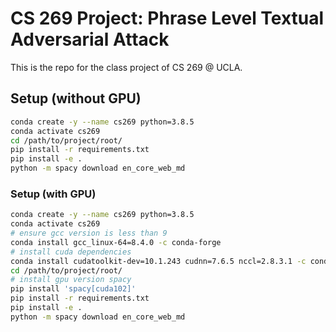 # CS 269 Project: Phrase Level Textual Adversarial Attack

This is the repo for the class project of CS 269 @ UCLA.

## Setup (without GPU)

```bash
conda create -y --name cs269 python=3.8.5
conda activate cs269
cd /path/to/project/root/
pip install -r requirements.txt
pip install -e .
python -m spacy download en_core_web_md
```

### Setup (with GPU)

```bash
conda create -y --name cs269 python=3.8.5
conda activate cs269
# ensure gcc version is less than 9
conda install gcc_linux-64=8.4.0 -c conda-forge
# install cuda dependencies
conda install cudatoolkit-dev=10.1.243 cudnn=7.6.5 nccl=2.8.3.1 -c conda-forge
cd /path/to/project/root/
# install gpu version spacy
pip install 'spacy[cuda102]'
pip install -r requirements.txt
pip install -e .
python -m spacy download en_core_web_md
```
